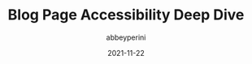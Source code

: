 ---
author: abbeyperini
date: 2021-11-22
draft: true
publisher: thepracticaldev
tags:
  - accessibility
  - react
target_url: https://dev.to/abbeyperini/blog-page-accessibility-deep-dive-1hbl
title: Blog Page Accessibility Deep Dive
---
